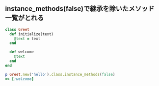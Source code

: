 ## instance_methods(false)で継承を除いたメソッド一覧がとれる

```ruby
class Greet
  def initialize(text)
    @text = text
  end

  def welcome
    @text
  end
end

p Greet.new('hello').class.instance_methods(false)
=> [:welcome]
```
